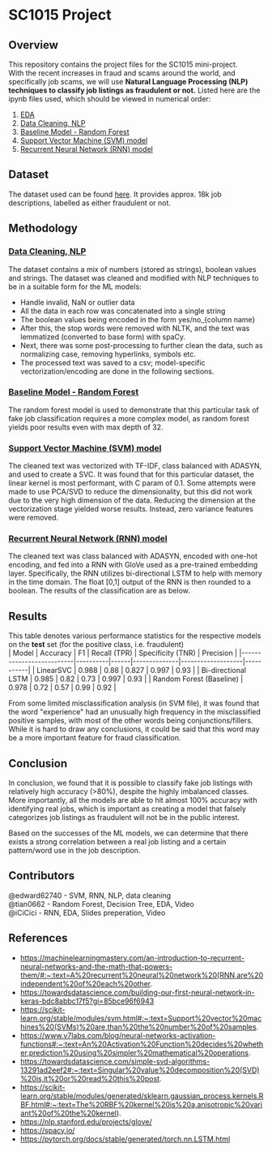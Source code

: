 # SC1015 Project


## Overview
This repository contains the project files for the SC1015 mini-project.<br>
With the recent increases in fraud and scams around the world, and specifically job scams, we will use **Natural Language Processing (NLP) techniques to classify job listings as fraudulent or not.**
Listed here are the ipynb files used, which should be viewed in numerical order:<br>
1. [EDA](https://github.com/edward62740/sc1015-project/blob/master/EDA.ipynb)
2. [Data Cleaning, NLP](https://github.com/edward62740/sc1015-project/blob/master/Data%20Cleaning%20and%20Lemmatization.ipynb)
3. [Baseline Model - Random Forest](https://github.com/edward62740/sc1015-project/blob/master/Random%20Forest.ipynb)
4. [Support Vector Machine (SVM) model](https://github.com/edward62740/sc1015-project/blob/master/Support%20Vector%20Machine.ipynb)
5. [Recurrent Neural Network (RNN) model](https://github.com/edward62740/sc1015-project/blob/master/Recurrent%20Neural%20Network.ipynb)

## Dataset
The dataset used can be found [here](https://www.kaggle.com/datasets/shivamb/real-or-fake-fake-jobposting-prediction). It provides approx. 18k job descriptions, labelled as either fraudulent or not.

## Methodology
### [Data Cleaning, NLP](https://github.com/edward62740/sc1015-project/blob/master/Data%20Cleaning%20and%20Lemmatization.ipynb)
The dataset contains a mix of numbers (stored as strings), boolean values and strings. The dataset was cleaned and modified with NLP techniques to be in a suitable form for the ML models:
- Handle invalid, NaN or outlier data
- All the data in each row was concatenated into a single string
- The boolean values being encoded in the form yes/no_{column name}
- After this, the stop words were removed with NLTK, and the text was lemmatized (converted to base form) with spaCy.
- Next, there was some post-processing to further clean the data, such as normalizing case, removing hyperlinks, symbols etc.
- The processed text was saved to a csv; model-specific vectorization/encoding are done in the following sections.
### [Baseline Model - Random Forest](https://github.com/edward62740/sc1015-project/blob/master/Random%20Forest.ipynb)
The random forest model is used to demonstrate that this particular task of fake job classification requires a more complex model, as random forest yields poor results even with max depth of 32.
### [Support Vector Machine (SVM) model](https://github.com/edward62740/sc1015-project/blob/master/Support%20Vector%20Machine.ipynb)
The cleaned text was vectorized with TF-IDF, class balanced with ADASYN, and used to create a SVC. It was found that for this particular dataset, the linear kernel is most performant, with C param of 0.1. Some attempts were made to use PCA/SVD to reduce the dimensionality, but this did not work due to the very high dimension of the data. Reducing the dimension at the vectorization stage yielded worse results. Instead, zero variance features were removed.
### [Recurrent Neural Network (RNN) model](https://github.com/edward62740/sc1015-project/blob/master/Recurrent%20Neural%20Network.ipynb)
The cleaned text was class balanced with ADASYN, encoded with one-hot encoding, and fed into a RNN with GloVe used as a pre-trained embedding layer. Specifically, the RNN utilizes bi-directional LSTM to help with memory in the time domain. The float [0,1] output of the RNN is then rounded to a boolean.
The results of the classification are as below.

## Results
This table denotes various performance statistics for the respective models on the **test** set (for the positive class, i.e. fraudulent)<br>
| Model                    | Accuracy | F1   | Recall (TPR) | Specificity (TNR) | Precision |
|--------------------------|----------|------|--------------|-------------------|-----------|
| LinearSVC                | 0.988    | 0.88 | 0.827        | 0.997             | 0.93      |
| Bi-directional LSTM      | 0.985    | 0.82 | 0.73         | 0.997             | 0.93      |
| Random Forest (Baseline) | 0.978    | 0.72 | 0.57         | 0.99              | 0.92      |

From some limited misclassification analysis (in SVM file), it was found that the word "experience" had an unusually high frequency in the misclassified positive samples, with most of the other words being conjunctions/fillers.
While it is hard to draw any conclusions, it could be said that this word may be a more important feature for fraud classification.

## Conclusion
In conclusion, we found that it is possible to classify fake job listings with relatively high accuracy (>80%), despite the highly imbalanced classes. More importantly, all the models are able to hit almost 100% accuracy with identifying real jobs, which is important as creating a model that falsely categorizes job listings as fraudulent will not be in the public interest.

Based on the successes of the ML models, we can determine that there exists a strong correlation between a real job listing and a certain pattern/word use in the job description.

## Contributors
@edward62740 - SVM, RNN, NLP, data cleaning <br>
@tian0662 - Random Forest, Decision Tree, EDA, Video <br>
@iCiCici - RNN, EDA, Slides preperation, Video <br>

## References
- https://machinelearningmastery.com/an-introduction-to-recurrent-neural-networks-and-the-math-that-powers-them/#:~:text=A%20recurrent%20neural%20network%20(RNN,are%20independent%20of%20each%20other.
- https://towardsdatascience.com/building-our-first-neural-network-in-keras-bdc8abbc17f5?gi=85bce96f6943
- https://scikit-learn.org/stable/modules/svm.html#:~:text=Support%20vector%20machines%20(SVMs)%20are,than%20the%20number%20of%20samples.
- https://www.v7labs.com/blog/neural-networks-activation-functions#:~:text=An%20Activation%20Function%20decides%20whether,prediction%20using%20simpler%20mathematical%20operations.
- https://towardsdatascience.com/simple-svd-algorithms-13291ad2eef2#:~:text=Singular%20value%20decomposition%20(SVD)%20is,it%20or%20read%20this%20post.
- https://scikit-learn.org/stable/modules/generated/sklearn.gaussian_process.kernels.RBF.html#:~:text=The%20RBF%20kernel%20is%20a,anisotropic%20variant%20of%20the%20kernel).
- https://nlp.stanford.edu/projects/glove/
- https://spacy.io/
- https://pytorch.org/docs/stable/generated/torch.nn.LSTM.html
